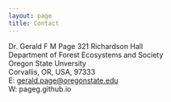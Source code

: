 ```yaml
--- 
layout: page
title: Contact
---
```


Dr. Gerald F M Page
321 Richardson Hall  
Department of Forest Ecosystems and Society  
Oregon State Unversity  
Corvallis, OR, USA, 97333  
E: gerald.page@oregonstate.edu  
W: pageg.github.io  
